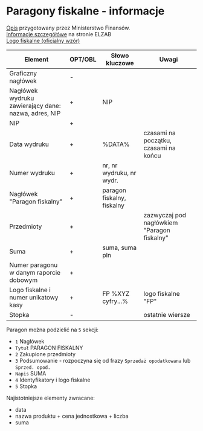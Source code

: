 # Paragony fiskalne - informacje

[Opis](https://www.gov.pl/web/wezparagon/o-akcji) przygotowany przez Ministerstwo Finansów.\
[Informacje szczegółówe](https://www.elzab.com.pl/pl/strefa-wiedzy/paragon-fiskalny-wzor/) na stronie ELZAB\
[Logo fiskalne (oficjalny wzór)](https://www.prawo.pl/gfx/prawopl/akty/191/490/56/55403739.pdf)


| Element                                              | OPT/OBL | Słowo kluczowe             | Uwagi                                       |
|------------------------------------------------------|---------|----------------------------|---------------------------------------------|
| Graficzny nagłówek                                   | -       |                            |                                             |
| Nagłówek wydruku zawierający dane: nazwa, adres, NIP | +       | NIP                        |                                             |
| NIP                                                  | +       |                            |                                             |
| Data wydruku                                         | +       | %DATA%                     | czasami na początku, czasami na końcu       |
| Numer wydruku                                        | +       | nr, nr wydruku, nr wydr.   |                                             |
| Nagłówek "Paragon fiskalny"                          | +       | paragon fiskalny, fiskalny |                                             |
| Przedmioty                                           | +       |                            | zazwyczaj pod nagłówkiem "Paragon fiskalny" |
| Suma                                                 | +       | suma, suma pln             |                                             |
| Numer paragonu w danym raporcie dobowym              | +       |                            |                                             | 
| Logo fiskalne i numer unikatowy kasy                 | +       | FP %XYZ cyfry...%          | logo fiskalne "FP"                          |
| Stopka                                               | -       |                            | ostatnie wiersze                            |

Paragon można podzielić na `5` sekcji:
- `1` Nagłówek
- `Tytuł` PARAGON FISKALNY
- `2` Zakupione przedmioty
- `3` Podsumowanie - rozpoczyna się od frazy `Sprzedaż opodatkowana` lub `Sprzed. opod.`
- `Napis` SUMA
- `4` Identyfikatory i logo fiskalne
- `5` Stopka

Najistotniejsze elementy zwracane:
- data
- nazwa produktu + cena jednostkowa + liczba
- suma